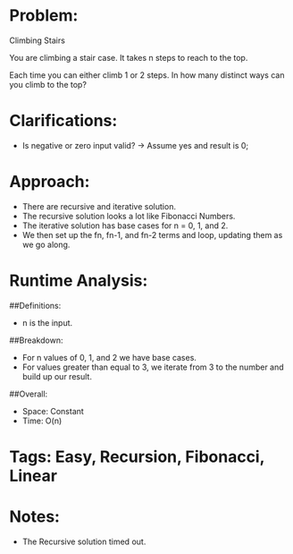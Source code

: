# Problem:
  Climbing Stairs
  
  You are climbing a stair case. It takes n steps to reach to the top.

  Each time you can either climb 1 or 2 steps. In how many distinct ways can you climb to the top?
  
# Clarifications:
  - Is negative or zero input valid? -> Assume yes and result is 0;

# Approach:
  - There are recursive and iterative solution.
  - The recursive solution looks a lot like Fibonacci Numbers.
  - The iterative solution has base cases for n = 0, 1, and 2.
  - We then set up the fn, fn-1, and fn-2 terms and loop, updating them as we go along.

# Runtime Analysis:
##Definitions:
  - n is the input.

##Breakdown:
  - For n values of 0, 1, and 2 we have base cases.
  - For values greater than equal to 3, we iterate from 3 to the number and build up our result.

##Overall:
  - Space: Constant
  - Time: O(n)

# Tags: Easy, Recursion, Fibonacci, Linear

# Notes:
  - The Recursive solution timed out.